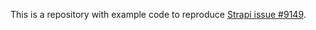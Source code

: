 This is a repository with example code to reproduce
[Strapi issue #9149](https://github.com/strapi/strapi/issues/9149).
